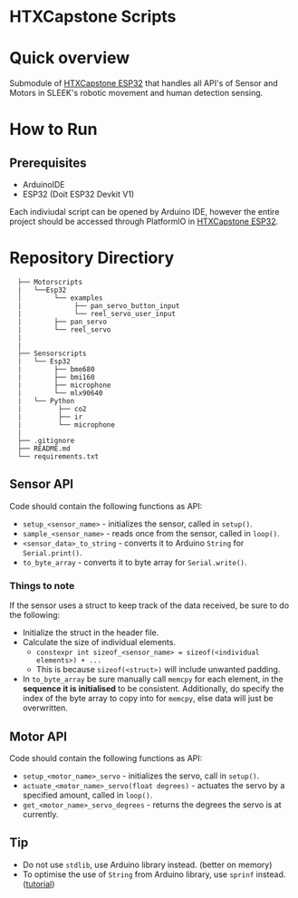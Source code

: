 # HTXCapstone Scripts

# Quick overview
Submodule of [HTXCapstone ESP32](https://github.com/LoJunKai/HTXCapstone_esp32) that handles all API's of Sensor and Motors in SLEEK's robotic movement and human detection sensing. 

# How to Run 

## Prerequisites
- ArduinoIDE 
- ESP32 (Doit ESP32 Devkit V1)

Each indiviudal script can be opened by Arduino IDE, however the entire project should be accessed through PlatformIO in [HTXCapstone ESP32](https://github.com/LoJunKai/HTXCapstone_esp32). 

# Repository Directiory
```
  ├── Motorscripts
  |   └──Esp32
  │        └── examples
  |             ├── pan_servo_button_input
  |             └── reel_servo_user_input
  |        ├── pan_servo
  |        └── reel_servo
  |        
  |        
  ├── Sensorscripts     
  |   └── Esp32
  |        ├── bme680
  |        ├── bmi160
  |        ├── microphone
  |        └── mlx90640
  |   └── Python 
  |         ├── co2
  |         ├── ir
  |         └── microphone
  |
  ├── .gitignore
  ├── README.md
  └── requirements.txt
```

## Sensor API
Code should contain the following functions as API:

* `setup_<sensor_name>` - initializes the sensor, called in `setup()`.
* `sample_<sensor_name>` - reads once from the sensor, called in `loop()`.
* `<sensor_data>_to_string` - converts it to Arduino `String` for `Serial.print()`.
* `to_byte_array` - converts it to byte array for `Serial.write()`.

### Things to note
If the sensor uses a struct to keep track of the data received, be sure to do the following:
* Initialize the struct in the header file.
* Calculate the size of individual elements.
  * `constexpr int sizeof_<sensor_name> = sizeof(<individual elements>) + ...`
  * This is because `sizeof(<struct>)` will include unwanted padding.
* In `to_byte_array` be sure manually call `memcpy` for each element, in the **sequence it is initialised** to be consistent. Additionally, do specify the index of the byte array to copy into for `memcpy`, else data will just be overwritten.

## Motor API
Code should contain the following functions as API:

* `setup_<motor_name>_servo` - initializes the servo, call in `setup()`.
* `actuate_<motor_name>_servo(float degrees)` - actuates the servo by a specified amount, called in `loop()`.
* `get_<motor_name>_servo_degrees` - returns the degrees the servo is at currently.

## Tip

* Do not use `stdlib`, use Arduino library instead. (better on memory)
* To optimise the use of `String` from Arduino library, use `sprinf` instead. ([tutorial](https://cpp4arduino.com/2020/02/07/how-to-format-strings-without-the-string-class.html)) 

